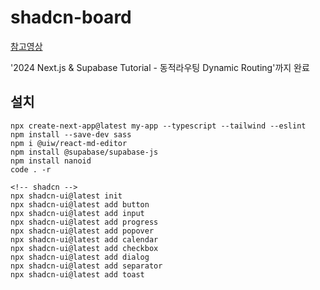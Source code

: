 # shadcn-board

[참고영상](https://youtu.be/0z2QSIZlKSA?si=IWhnXBNJGTDNYKSG)    

'2024 Next.js & Supabase Tutorial - 동적라우팅 Dynamic Routing'까지 완료

## 설치
```
npx create-next-app@latest my-app --typescript --tailwind --eslint
npm install --save-dev sass
npm i @uiw/react-md-editor
npm install @supabase/supabase-js
npm install nanoid
code . -r

<!-- shadcn -->
npx shadcn-ui@latest init
npx shadcn-ui@latest add button
npx shadcn-ui@latest add input
npx shadcn-ui@latest add progress
npx shadcn-ui@latest add popover
npx shadcn-ui@latest add calendar
npx shadcn-ui@latest add checkbox
npx shadcn-ui@latest add dialog
npx shadcn-ui@latest add separator
npx shadcn-ui@latest add toast
```
